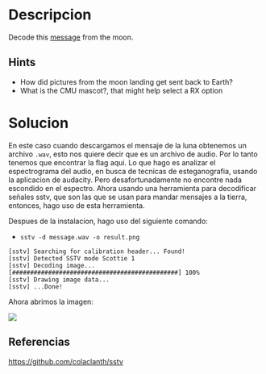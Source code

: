 # Descripcion
Decode this [message](https://jupiter.challenges.picoctf.org/static/fc1edf07742e98a480c6aff7d2546107/message.wav) from the moon.

## Hints
- How did pictures from the moon landing get sent back to Earth?
- What is the CMU mascot?, that might help select a RX option

# Solucion

En este caso cuando descargamos el mensaje de la luna obtenemos un archivo `.wav`, esto nos quiere decir que es un archivo de audio. Por lo tanto tenemos que encontrar la flag aqui. 
Lo que hago es analizar el espectrograma del audio, en busca de tecnicas de esteganografia, usando la aplicacion de audacity. Pero desafortunadamente no encontre nada escondido en el espectro. Ahora usando una herramienta para decodificar señales sstv, que son las que se usan para mandar mensajes a la tierra, entonces, hago uso de esta herramienta.

Despues de la instalacion, hago uso del siguiente comando:
- `sstv -d message.wav -o result.png` 

```
[sstv] Searching for calibration header... Found!    
[sstv] Detected SSTV mode Scottie 1
[sstv] Decoding image...   [##############################################] 100%
[sstv] Drawing image data...
[sstv] ...Done!

```

Ahora abrimos la imagen:

![](images/result.png)

## Referencias

https://github.com/colaclanth/sstv 

